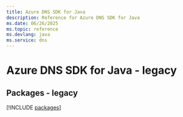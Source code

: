 ```yaml
---
title: Azure DNS SDK for Java
description: Reference for Azure DNS SDK for Java
ms.date: 06/26/2025
ms.topic: reference
ms.devlang: java
ms.service: dns
---
```

# Azure DNS SDK for Java - legacy
## Packages - legacy
[!INCLUDE [packages](dns-index.md)]